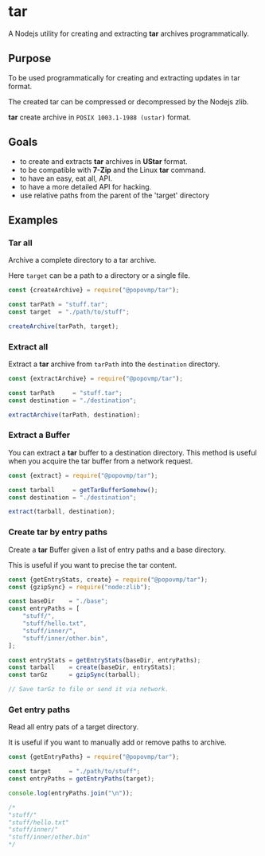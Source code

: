 # tar

A Nodejs utility for creating and extracting __tar__ archives programmatically.

## Purpose

To be used programmatically for creating and extracting updates in tar format.

The created tar can be compressed or decompressed by the Nodejs zlib. 

__tar__ create archive in `POSIX 1003.1-1988 (ustar)` format.

## Goals

- to create and extracts __tar__ archives in __UStar__ format.
- to be compatible with __7-Zip__ and the Linux __tar__  command.
- to have an easy, eat all, API.
- to have a more detailed API for hacking.
- use relative paths from the parent of the 'target' directory

## Examples

### Tar all

Archive a complete directory to a tar archive.

Here `target` can be a path to a directory or a single file. 

```JavaScript
const {createArchive} = require("@popovmp/tar");

const tarPath = "stuff.tar";
const target  = "./path/to/stuff";

createArchive(tarPath, target);
```

### Extract all

Extract a __tar__ archive from `tarPath` into the `destination` directory. 

```JavaScript
const {extractArchive} = require("@popovmp/tar");

const tarPath     = "stuff.tar";
const destination = "./destination";

extractArchive(tarPath, destination);
```

### Extract a Buffer

You can extract a __tar__ buffer to a destination directory.
This method is useful when you acquire the tar buffer from a network request.

```JavaScript
const {extract} = require("@popovmp/tar");

const tarball     = getTarBufferSomehow();
const destination = "./destination";

extract(tarball, destination);
```

### Create tar by entry paths

Create a __tar__ Buffer given a list of entry paths and a base directory.

This is useful if you want to precise the tar content. 

```JavaScript
const {getEntryStats, create} = require("@popovmp/tar");
const {gzipSync} = require("node:zlib");

const baseDir    = "./base";
const entryPaths = [
	"stuff/",
	"stuff/hello.txt",
	"stuff/inner/",
	"stuff/inner/other.bin",
];

const entryStats = getEntryStats(baseDir, entryPaths);
const tarball    = create(baseDir, entryStats);
const tarGz      = gzipSync(tarball);

// Save tarGz to file or send it via network.
```

### Get entry paths

Read all entry pats of a target directory.

It is useful if you want to manually add or remove paths to archive.

```JavaScript
const {getEntryPaths} = require("@popovmp/tar");

const target     = "./path/to/stuff";
const entryPaths = getEntryPaths(target);

console.log(entryPaths.join("\n"));    

/* 
"stuff/"
"stuff/hello.txt"
"stuff/inner/"
"stuff/inner/other.bin"
*/
```
